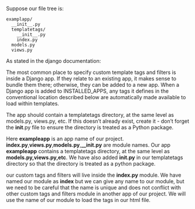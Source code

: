 Suppose our file tree is:

```
examplapp/
  __init__.py
  templatetags/
    __init__.py
    index.py
  models.py
  views.py

```
As stated in the django documentation:

The most common place to specify custom template tags and filters is inside a Django app. If they relate to an existing app, it makes sense to bundle them there; otherwise, they can be added to a new app. When a Django app is added to INSTALLED_APPS, any tags it defines in the conventional location described below are automatically made available to load within templates.

The app should contain a templatetags directory, at the same level as models.py, views.py, etc. If this doesn’t already exist, create it - don’t forget the __init__.py file to ensure the directory is treated as a Python package.

Here **exampleapp** is an app name of our project. **index.py**,**views.py**,**models.py**,**__init.py** are module names. Our app **exampleapp** contains a templatetags directory, at the same level as **models.py,views.py,etc**. We have also added **__init.py__** in our templatetags directory so that the directory is treated as a python package. 

our custom tags and filters will live inside the **index.py** module. We have named our module as **index** but we can give any name to our module, but we need to be careful that the name is unique and does not conflict with other custom tags and filters module in another app of our project. We will use the name of our module to load the tags in our html file. 

